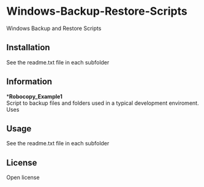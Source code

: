 # Windows-Backup-Restore-Scripts
Windows Backup and Restore Scripts

## Installation

See the readme.txt file in each subfolder

## Information

***Robocopy_Example1**<br />
Script to backup files and folders used in a typical development enviroment.
Uses

## Usage

See the readme.txt file in each subfolder

## License

Open license
